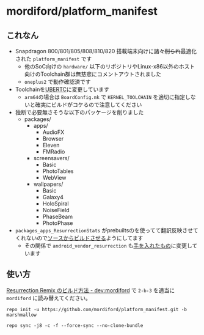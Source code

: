 # mordiford/platform_manifest

## これなん

- Snapdragon 800/801/805/808/810/820 搭載端末向けに諸々~~削られ~~最適化された `platform_manifest` です
    - 他のSoC向けの `hardware/` 以下のリポジトリやLinux-x86以外のホスト向けのToolchain群は無慈悲にコメントアウトされました
    - `oneplus2` で動作確認済です
- Toolchainを[UBERTC](https://bitbucket.org/DespairFactor/)に変更しています
    - `arm64`の場合は `BoardConfig.mk` で `KERNEL_TOOLCHAIN` を適切に指定しないと確実にビルドがコケるので注意してください
- 独断で必要無さそうな以下のパッケージを削りました
    - packages/
        - apps/
            - AudioFX
            - Browser
            - Eleven
            - FMRadio
        - screensavers/
            - Basic
            - PhotoTables
            - WebView
        - wallpapers/
            - Basic
            - Galaxy4
            - HoloSpiral
            - NoiseField
            - PhaseBeam
            - PhotoPhase
- `packages_apps_ResurrectionStats` がprebuiltsのを使ってて翻訳反映させてくれないので[ソースからビルドさせる](https://github.com/mordiford/packages_apps_ResurrectionStats)ようにしてます
    - その関係で `android_vendor_resurrection` も[手を入れたもの](https://github.com/mordiford/android_vendor_resurrection)に変更しています

## 使い方

[Resurrection Remix のビルド方法 - dev:mordiford](http://dev.maud.io/entry/2016/03/18/how-to-build-rr) で `2-b-3` を適当に `mordiford` に読み替えてください。

```
repo init -u https://github.com/mordiford/platform_manifest.git -b marshmallow
```

```
repo sync -j8 -c -f --force-sync --no-clone-bundle
```

